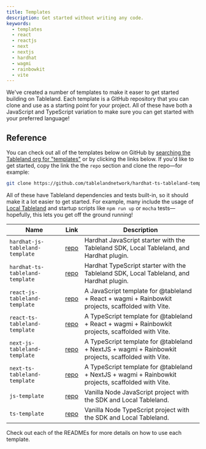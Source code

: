 ```yaml
---
title: Templates
description: Get started without writing any code.
keywords:
  - templates
  - react
  - reactjs
  - next
  - nextjs
  - hardhat
  - wagmi
  - rainbowkit
  - vite
---
```


We've created a number of templates to make it easer to get started building on Tableland. Each template is a GitHub repository that you can clone and use as a starting point for your project. All of these have both a JavaScript and TypeScript variation to make sure you can get started with your preferred language!

## Reference

You can check out all of the templates below on GitHub by [searching the Tableland org for "templates"](https://github.com/tablelandnetwork?q=template&type=all&language=&sort=) or by clicking the links below. If you'd like to get started, copy the link the the `repo` section and clone the repo—for example:

```bash
git clone https://github.com/tablelandnetwork/hardhat-ts-tableland-template
```

All of these have Tableland dependencies and tests built-in, so it should make it a lot easier to get started. For example, many include the usage of [Local Tableland](/local-tableland) and startup scripts like `npm run up` or `mocha` tests—hopefully, this lets you get off the ground running!

| Name                            | Link                                                                      | Description                                                                                        |
| ------------------------------- | ------------------------------------------------------------------------- | -------------------------------------------------------------------------------------------------- |
| `hardhat-js-tableland-template` | [repo](https://github.com/tablelandnetwork/hardhat-js-tableland-template) | Hardhat JavaScript starter with the Tableland SDK, Local Tableland, and Hardhat plugin.            |
| `hardhat-ts-tableland-template` | [repo](https://github.com/tablelandnetwork/hardhat-ts-tableland-template) | Hardhat TypeScript starter with the Tableland SDK, Local Tableland, and Hardhat plugin.            |
| `react-js-tableland-template`   | [repo](https://github.com/tablelandnetwork/react-js-tableland-template)   | A JavaScript template for @tableland + React + wagmi + Rainbowkit projects, scaffolded with Vite.  |
| `react-ts-tableland-template`   | [repo](https://github.com/tablelandnetwork/react-ts-tableland-template)   | A TypeScript template for @tableland + React + wagmi + Rainbowkit projects, scaffolded with Vite.  |
| `next-js-tableland-template`    | [repo](https://github.com/tablelandnetwork/next-js-tableland-template)    | A TypeScript template for @tableland + NextJS + wagmi + Rainbowkit projects, scaffolded with Vite. |
| `next-ts-tableland-template`    | [repo](https://github.com/tablelandnetwork/next-ts-tableland-template)    | A TypeScript template for @tableland + NextJS + wagmi + Rainbowkit projects, scaffolded with Vite. |
| `js-template`                   | [repo](https://github.com/tablelandnetwork/js-template)                   | Vanilla Node JavaScript project with the SDK and Local Tableland.                                  |
| `ts-template`                   | [repo](https://github.com/tablelandnetwork/ts-template)                   | Vanilla Node TypeScript project with the SDK and Local Tableland.                                  |

Check out each of the READMEs for more details on how to use each template.
